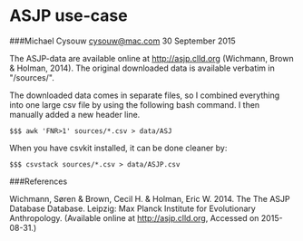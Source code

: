 # ASJP use-case

###Michael Cysouw
<cysouw@mac.com>
30 September 2015

The ASJP-data are available online at http://asjp.clld.org (Wichmann, Brown & Holman, 2014). The original downloaded data is available verbatim in "/sources/".

The downloaded data comes in separate files, so I combined everything into one large csv file by using the following bash command. I then manually added a new header line.

`$$$ awk 'FNR>1' sources/*.csv > data/ASJ`

When you have csvkit installed, it can be done cleaner by:

`$$$ csvstack sources/*.csv > data/ASJP.csv`

###References

Wichmann, Søren & Brown, Cecil H. & Holman, Eric W. 2014. The The ASJP Database Database. Leipzig: Max Planck Institute for Evolutionary Anthropology. (Available online at http://asjp.clld.org, Accessed on 2015-08-31.)

